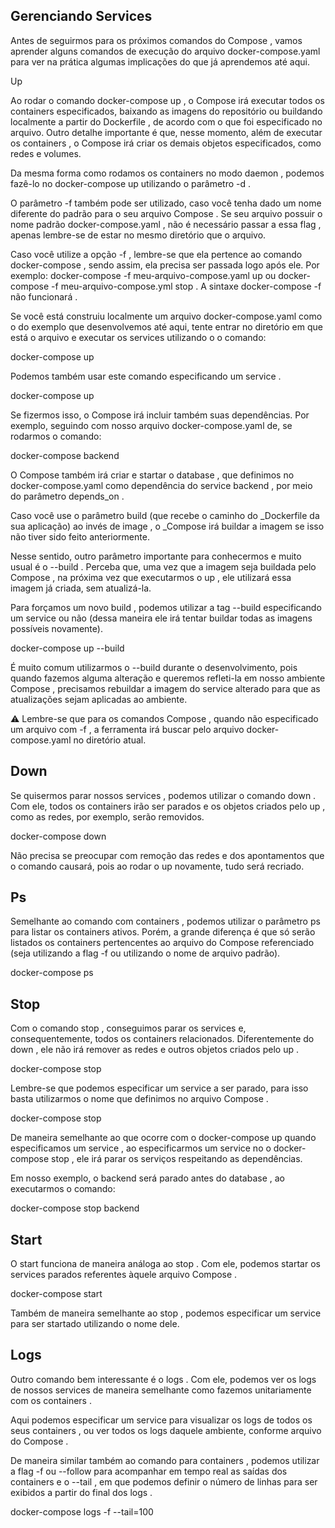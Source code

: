 ## Gerenciando Services ##


Antes de seguirmos para os próximos comandos do Compose , vamos aprender alguns comandos de execução do arquivo docker-compose.yaml para ver na prática algumas implicações do que já aprendemos até aqui.

Up

Ao rodar o comando docker-compose up , o Compose irá executar todos os containers especificados, baixando as imagens do repositório ou buildando localmente a partir do Dockerfile , de acordo com o que foi especificado no arquivo. Outro detalhe importante é que, nesse momento, além de executar os containers , o Compose irá criar os demais objetos especificados, como redes e volumes.

Da mesma forma como rodamos os containers no modo daemon , podemos fazê-lo no docker-compose up utilizando o parâmetro -d .

O parâmetro -f também pode ser utilizado, caso você tenha dado um nome diferente do padrão para o seu arquivo Compose . Se seu arquivo possuir o nome padrão docker-compose.yaml , não é necessário passar a essa flag , apenas lembre-se de estar no mesmo diretório que o arquivo.

Caso você utilize a opção -f , lembre-se que ela pertence ao comando docker-compose , sendo assim, ela precisa ser passada logo após ele. Por exemplo: docker-compose -f meu-arquivo-compose.yaml up ou docker-compose -f meu-arquivo-compose.yml stop . A sintaxe docker-compose <COMMAND> -f não funcionará .

Se você está construiu localmente um arquivo docker-compose.yaml como o do exemplo que desenvolvemos até aqui, tente entrar no diretório em que está o arquivo e executar os services utilizando o o comando:

docker-compose up

Podemos também usar este comando especificando um service .

docker-compose up <SERVICE NAME>

Se fizermos isso, o Compose irá incluir também suas dependências. Por exemplo, seguindo com nosso arquivo docker-compose.yaml de, se rodarmos o comando:

docker-compose backend

O Compose também irá criar e startar o database , que definimos no docker-compose.yaml como dependência do service backend , por meio do parâmetro depends_on .

Caso você use o parâmetro build (que recebe o caminho do _Dockerfile da sua aplicação) ao invés de image , o _Compose irá buildar a imagem se isso não tiver sido feito anteriormente.

Nesse sentido, outro parâmetro importante para conhecermos e muito usual é o --build . Perceba que, uma vez que a imagem seja buildada pelo Compose , na próxima vez que executarmos o up , ele utilizará essa imagem já criada, sem atualizá-la.

Para forçamos um novo build , podemos utilizar a tag --build especificando um service ou não (dessa maneira ele irá tentar buildar todas as imagens possíveis novamente).

docker-compose up --build <SERVICE NAME>

É muito comum utilizarmos o --build durante o desenvolvimento, pois quando fazemos alguma alteração e queremos refleti-la em nosso ambiente Compose , precisamos rebuildar a imagem do service alterado para que as atualizações sejam aplicadas ao ambiente.

⚠️ Lembre-se que para os comandos Compose , quando não especificado um arquivo com -f , a ferramenta irá buscar pelo arquivo docker-compose.yaml no diretório atual.


## Down ##

Se quisermos parar nossos services , podemos utilizar o comando down . Com ele, todos os containers irão ser parados e os objetos criados pelo up , como as redes, por exemplo, serão removidos.

docker-compose down

Não precisa se preocupar com remoção das redes e dos apontamentos que o comando causará, pois ao rodar o up novamente, tudo será recriado.


## Ps ##


Semelhante ao comando com containers , podemos utilizar o parâmetro ps para listar os containers ativos. Porém, a grande diferença é que só serão listados os containers pertencentes ao arquivo do Compose referenciado (seja utilizando a flag -f ou utilizando o nome de arquivo padrão).

docker-compose ps

## Stop ##

Com o comando stop , conseguimos parar os services e, consequentemente, todos os containers relacionados. Diferentemente do down , ele não irá remover as redes e outros objetos criados pelo up .

docker-compose stop

Lembre-se que podemos especificar um service a ser parado, para isso basta utilizarmos o nome que definimos no arquivo Compose .

docker-compose stop <SERVICE NAME>

De maneira semelhante ao que ocorre com o docker-compose up quando especificamos um service , ao especificarmos um service no o docker-compose stop , ele irá parar os serviços respeitando as dependências.

Em nosso exemplo, o backend será parado antes do database , ao executarmos o comando:

docker-compose stop backend


## Start ##

O start funciona de maneira análoga ao stop . Com ele, podemos startar os services parados referentes àquele arquivo Compose .

docker-compose start

Também de maneira semelhante ao stop , podemos especificar um service para ser startado utilizando o nome dele.


## Logs ##

Outro comando bem interessante é o logs . Com ele, podemos ver os logs de nossos services de maneira semelhante como fazemos unitariamente com os containers . 

Aqui podemos especificar um service para visualizar os logs de todos os seus containers , ou ver todos os logs daquele ambiente, conforme arquivo do Compose .

De maneira similar também ao comando para containers , podemos utilizar a flag -f ou --follow para acompanhar em tempo real as saídas dos containers e o --tail , em que podemos definir o número de linhas para ser exibidos a partir do final dos logs .

docker-compose logs -f --tail=100 <SERVICE NAME>